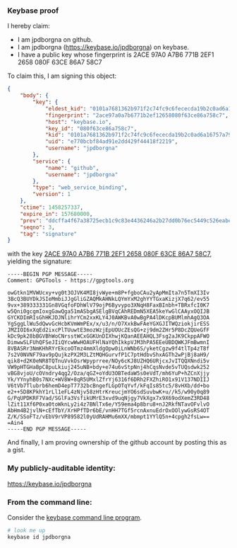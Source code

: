 ### Keybase proof

I hereby claim:

  * I am jpdborgna on github.
  * I am jpdborgna (https://keybase.io/jpdborgna) on keybase.
  * I have a public key whose fingerprint is 2ACE 97A0 A7B6 771B 2EF1  2658 080F 63CE 86A7 58C7

To claim this, I am signing this object:

```json
{
    "body": {
        "key": {
            "eldest_kid": "0101a7681362b971f2c74fc9c6fececda19b2c0ad6a16757a7923e380870d8414d3a0a",
            "fingerprint": "2ace97a0a7b6771b2ef12658080f63ce86a758c7",
            "host": "keybase.io",
            "key_id": "080f63ce86a758c7",
            "kid": "0101a7681362b971f2c74fc9c6fececda19b2c0ad6a16757a7923e380870d8414d3a0a",
            "uid": "e770bcbf84ad91e2dd429f44418f2219",
            "username": "jpdborgna"
        },
        "service": {
            "name": "github",
            "username": "jpdborgna"
        },
        "type": "web_service_binding",
        "version": 1
    },
    "ctime": 1458257337,
    "expire_in": 157680000,
    "prev": "ddcffa4f67a38725ecb1c9c83e4436246a2b27dd0b76ec5449c526eabec0462a",
    "seqno": 3,
    "tag": "signature"
}
```

with the key [2ACE 97A0 A7B6 771B 2EF1  2658 080F 63CE 86A7 58C7](https://keybase.io/jpdborgna), yielding the signature:

```
-----BEGIN PGP MESSAGE-----
Comment: GPGTools - https://gpgtools.org

owGtkn1MVWUcxy+vg0t3OJVK4MI8jvWye+m8P+fgboCAu2yApMmIta7n5TmXI3Iv
3BcQ3BUYDkJSIeMmbiJJgGliGZAQMkAHNkLQYmYxM2ghYYTGxaKizjX7q62/ev55
9vx+389333331Gn8VGqfoFDhWlV79ojP6Byvypo3XNqH8FaxBInbh+TBRxfcI0K7
w5Qni0gcgmIoxgGawQga51mASbgASElgBVqCAhREDmN5XEA5keYwGlCAAyxOQIJB
GYCKDImRIsGhHKJDJNlihrYCm2xxKLY4J0AWKBvA0wBgPA4lDKcpBUMlmhAgQ3OA
YgSggLlWu5dQwvGcHcbKVmWmPEx/x/u3/n/O7XxkBwFAeYGXGJITWQziokjirESS
JMZIOI6xXqEd2ixcPlTUuwtE3mozWzjEpUOUcZEsQG+zj9dm2ZHr5P8DcZQUeGfF
kDc9pk28bBGVBhWoCNrsstWCxGGKUnDIXhwjKQanAEEAHQL3Fsg2aJK9CkppAFWO
DimwwSLFUhQFSeJIiQYcwWwHOAUFHlNaYQhIkkpVJM3hPA5EEeUBDQWKJFmBwmnI
8VBASRr3NmKHhRYrEkcoOTmz4mmXldgOpw0iLnWNb6S/yketCgzw9f4tlTp4zT8f
7s2V0NVNF79av9pQujkzPX2M3LZtMQHGurvfP1C7ptHdbvShxAGTh2wPjBj8aH9/
qik8+d2K0eNR8TQTnuVvkOsrWpyprree/NOy6cKJ8UZHQ6URjcxJvITQQXNndi5v
VW9pHTGHaBpC8puLkiuj245uNB+bdy+e74u6vStpNnj4hCqsNvde5vTUQsdwk252
vBG8vjoU/cOVndry4qg2/Oza/qGZ+oYdU3OBTedaW5s0eVdT/mh6YuP+hZCnXjjy
Yk/YYnyhB0s7NXc+WV8W+8qR5UMxlZfrYj6316f6DRh2FXZhiRO1x91V137NDIIJ
V6tVb7Tlubrb6hemD4epT7732bcBngefLGpOTqYvf/kFqIs85tc5/8vHXb/dd+bo
e2++5D8KPkhY1rLl1eFL4zNjv58zHtrKreucjmYO6sdSuvbwK+u//k5/w90y0q89
G/PqUPDKRF7Vad/SGlFa3VsfikUMrE3xvd9uqNjgy7VkXgx7x9X69odXemZ3RD48
lZit11Xf6P0xa0toWknLy2i4z7BNlTx6e/Y59ema4p8bru8+nJ2RkfNTavOFvlvO
AbHm4B2jvlN+cEfTbY/XrHPfTDr6bE/vnHH7TGf5rcnAxnuEdrOxOOlywGsRS4OT
Z/K/SSoFTz/vEbV9rVP89582l0yUdRAHMu6mXX/mbmpt1YYlQ5n+4cpgh2fsLw==
=Ain4
-----END PGP MESSAGE-----

```

And finally, I am proving ownership of the github account by posting this as a gist.

### My publicly-auditable identity:

https://keybase.io/jpdborgna

### From the command line:

Consider the [keybase command line program](https://keybase.io/download).

```bash
# look me up
keybase id jpdborgna
```
